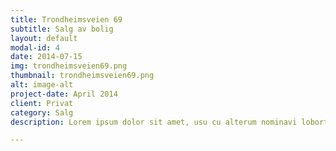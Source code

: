 ```yaml
---
title: Trondheimsveien 69 
subtitle: Salg av bolig
layout: default
modal-id: 4
date: 2014-07-15
img: trondheimsveien69.png
thumbnail: trondheimsveien69.png
alt: image-alt
project-date: April 2014
client: Privat
category: Salg
description: Lorem ipsum dolor sit amet, usu cu alterum nominavi lobortis. At duo novum diceret. Tantas apeirian vix et, usu sanctus postulant inciderint ut, populo diceret necessitatibus in vim. Cu eum dicam feugiat noluisse.

---
```

